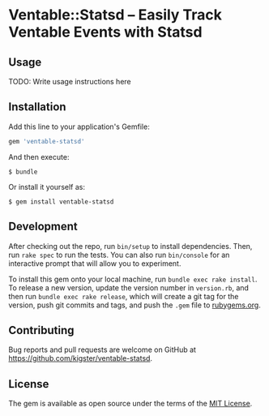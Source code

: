 # Ventable::Statsd – Easily Track Ventable Events with Statsd

## Usage

TODO: Write usage instructions here


## Installation

Add this line to your application's Gemfile:

```ruby
gem 'ventable-statsd'
```

And then execute:

    $ bundle

Or install it yourself as:

    $ gem install ventable-statsd

## Development

After checking out the repo, run `bin/setup` to install dependencies. Then, run `rake spec` to run the tests. You can also run `bin/console` for an interactive prompt that will allow you to experiment.

To install this gem onto your local machine, run `bundle exec rake install`. To release a new version, update the version number in `version.rb`, and then run `bundle exec rake release`, which will create a git tag for the version, push git commits and tags, and push the `.gem` file to [rubygems.org](https://rubygems.org).

## Contributing

Bug reports and pull requests are welcome on GitHub at
https://github.com/kigster/ventable-statsd.


## License

The gem is available as open source under the terms of the [MIT License](http://opensource.org/licenses/MIT).

